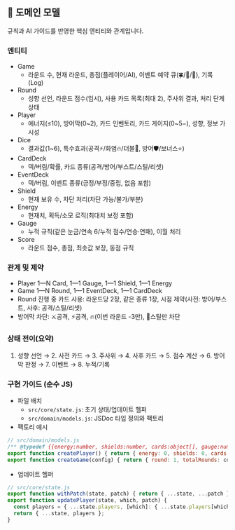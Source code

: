 ## 🧩 도메인 모델

규칙과 AI 가이드를 반영한 핵심 엔티티와 관계입니다.

### 엔티티

- Game
  - 라운드 수, 현재 라운드, 총점(플레이어/AI), 이벤트 예약 큐(🍀/🌙/🎲), 기록(Log)
- Round
  - 성향 선언, 라운드 점수(임시), 사용 카드 목록(최대 2), 주사위 결과, 처리 단계 상태
- Player
  - 에너지(≤10), 방어막(0~2), 카드 인벤토리, 카드 게이지(0~5−), 성향, 정보 가시성
- Dice
  - 결과값(1~6), 특수효과(공격⚡/화염🔥/더블🎯, 방어🛡️/보너스⭐)
- CardDeck
  - 덱/버림/확률, 카드 종류(공격/방어/부스트/스틸/리셋)
- EventDeck
  - 덱/버림, 이벤트 종류(긍정/부정/중립, 없음 포함)
- Shield
  - 현재 보유 수, 차단 처리(차단 가능/불가/부분)
- Energy
  - 현재치, 획득/소모 로직(최대치 보정 포함)
- Gauge
  - 누적 규칙(같은 눈금/연속 6/누적 점수/연승·연패), 이월 처리
- Score
  - 라운드 점수, 총점, 최솟값 보장, 동점 규칙

### 관계 및 제약

- Player 1—N Card, 1—1 Gauge, 1—1 Shield, 1—1 Energy
- Game 1—N Round, 1—1 EventDeck, 1—1 CardDeck
- Round 진행 중 카드 사용: 라운드당 2장, 같은 종류 1장, 시점 제약(사전: 방어/부스트, 사후: 공격/스틸/리셋)
- 방어막 차단: ⚔️공격, ⚡공격, 🔥(이번 라운드 -3만), 🦹스틸만 차단

### 상태 전이(요약)

1. 성향 선언 → 2. 사전 카드 → 3. 주사위 → 4. 사후 카드 → 5. 점수 계산 → 6. 방어막 판정 → 7. 이벤트 → 8. 누적/기록

### 구현 가이드 (순수 JS)

- 파일 배치
  - `src/core/state.js`: 초기 상태/업데이트 헬퍼
  - `src/domain/models.js`: JSDoc 타입 정의와 팩토리
- 팩토리 예시

```js
// src/domain/models.js
/** @typedef {{energy:number, shields:number, cards:object[], gauge:number, score:number}} Player */
export function createPlayer() { return { energy: 0, shields: 0, cards: [], gauge: 0, score: 1 }; }
export function createGame(config) { return { round: 1, totalRounds: config.rounds, scheduled: {}, log: [] }; }
```

- 업데이트 헬퍼

```js
// src/core/state.js
export function withPatch(state, patch) { return { ...state, ...patch }; }
export function updatePlayer(state, which, patch) {
  const players = { ...state.players, [which]: { ...state.players[which], ...patch } };
  return { ...state, players };
}
```

